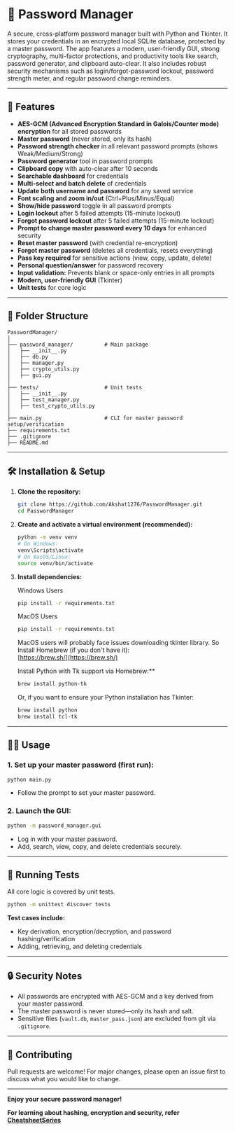 # 🔐 Password Manager

A secure, cross-platform password manager built with Python and Tkinter.
It stores your credentials in an encrypted local SQLite database, protected by a master password.
The app features a modern, user-friendly GUI, strong cryptography, multi-factor protections, and productivity tools like search, password generator, and clipboard auto-clear.
It also includes robust security mechanisms such as login/forgot-password lockout, password strength meter, and regular password change reminders.

---

## 🚀 Features

- **AES-GCM (Advanced Encryption Standard in Galois/Counter mode) encryption** for all stored passwords
- **Master password** (never stored, only its hash)
- **Password strength checker** in all relevant password prompts (shows Weak/Medium/Strong)
- **Password generator** tool in password prompts
- **Clipboard copy** with auto-clear after 10 seconds
- **Searchable dashboard** for credentials
- **Multi-select and batch delete** of credentials
- **Update both username and password** for any saved service
- **Font scaling and zoom in/out** (Ctrl+Plus/Minus/Equal)
- **Show/hide password** toggle in all password prompts
- **Login lockout** after 5 failed attempts (15-minute lockout)
- **Forgot password lockout** after 5 failed attempts (15-minute lockout)
- **Prompt to change master password every 10 days** for enhanced security
- **Reset master password** (with credential re-encryption)
- **Forgot master password** (deletes all credentials, resets everything)
- **Pass key required** for sensitive actions (view, copy, update, delete)
- **Personal question/answer** for password recovery
- **Input validation:** Prevents blank or space-only entries in all prompts
- **Modern, user-friendly GUI** (Tkinter)
- **Unit tests** for core logic

---

## 📁 Folder Structure

```
PasswordManager/
│
├── password_manager/          # Main package
│   ├── __init__.py
│   ├── db.py
│   ├── manager.py
│   ├── crypto_utils.py
│   ├── gui.py
│
├── tests/                     # Unit tests
│   ├── __init__.py
│   ├── test_manager.py
│   ├── test_crypto_utils.py
│
├── main.py                    # CLI for master password setup/verification
├── requirements.txt
├── .gitignore
├── README.md
```

---

## 🛠️ Installation & Setup

1. **Clone the repository:**
   ```sh
   git clone https://github.com/Akshat1276/PasswordManager.git
   cd PasswordManager
   ```

2. **Create and activate a virtual environment (recommended):**
   ```sh
   python -m venv venv
   # On Windows:
   venv\Scripts\activate
   # On macOS/Linux:
   source venv/bin/activate
   ```

3. **Install dependencies:**
   
   Windows Users
   ```sh
   pip install -r requirements.txt
   ```
   MacOS Users
   ```sh
   pip install -r requirements.txt
   ```
   MacOS users will probably face issues downloading tkinter library. So
   Install Homebrew (if you don't have it):  
   [https://brew.sh/](https://brew.sh/)

   Install Python with Tk support via Homebrew:**
   ```sh
   brew install python-tk
   ```

   Or, if you want to ensure your Python installation has Tkinter:
   ```sh
   brew install python
   brew install tcl-tk
   ```

---

## 🏃‍♂️ Usage

### **1. Set up your master password (first run):**
```sh
python main.py
```
- Follow the prompt to set your master password.

### **2. Launch the GUI:**
```sh
python -m password_manager.gui
```

- Log in with your master password.
- Add, search, view, copy, and delete credentials securely.

---

## 🧪 Running Tests

All core logic is covered by unit tests.

```sh
python -m unittest discover tests
```

**Test cases include:**
- Key derivation, encryption/decryption, and password hashing/verification
- Adding, retrieving, and deleting credentials

---

## 🔒 Security Notes

- All passwords are encrypted with AES-GCM and a key derived from your master password.
- The master password is never stored—only its hash and salt.
- Sensitive files (`vault.db`, `master_pass.json`) are excluded from git via `.gitignore`.

---

## 🤝 Contributing

Pull requests are welcome! For major changes, please open an issue first to discuss what you would like to change.

---

**Enjoy your secure password manager!**

**For learning about hashing, encryption and security, refer <a href="https://cheatsheetseries.owasp.org/cheatsheets/Password_Storage_Cheat_Sheet.html">CheatsheetSeries</a>**
